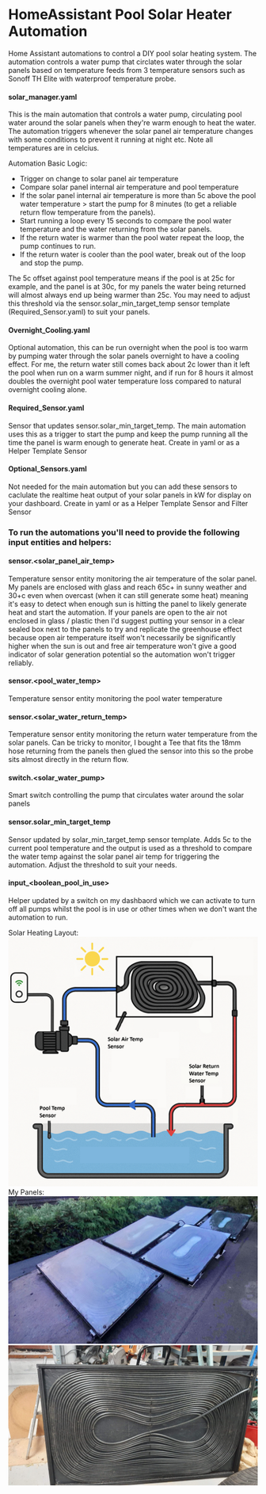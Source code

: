 # HomeAssistant Pool Solar Heater Automation
Home Assistant automations to control a DIY pool solar heating system. The automation controls a water pump that circlates water through the solar panels based on temperature feeds from 3 temperature sensors such as Sonoff TH Elite with waterproof temperature probe.

#### **solar_manager.yaml** 
This is the main automation that controls a water pump, circulating pool water around the solar panels when they're warm enough to heat the water. The automation triggers whenever the solar panel air temperature changes with some conditions to prevent it running at night etc. Note all temperatures are in celcius.

Automation Basic Logic: 
* Trigger on change to solar panel air temperature
* Compare solar panel internal air temperature and pool temperature
* If the solar panel internal air temperature is more than 5c above the pool water temperature > start the pump for 8 minutes (to get a reliable return flow temperature from the panels). 
* Start running a loop every 15 seconds to compare the pool water temperature and the water returning from the solar panels. 
* If the return water is warmer than the pool water repeat the loop, the pump continues to run.
* If the return water is cooler than the pool water, break out of the loop and stop the pump.

The 5c offset against pool temperature means if the pool is at 25c for example, and the panel is at 30c, for my panels the water being returned will almost always end up being warmer than 25c. You may need to adjust this threshold via the sensor.solar_min_target_temp sensor template (Required_Sensor.yaml) to suit your panels.

#### **Overnight_Cooling.yaml**
Optional automation, this can be run overnight when the pool is too warm by pumping water through the solar panels overnight to have a cooling effect. For me, the return water still comes back about 2c lower than it left the pool when run on a warm summer night, and if run for 8 hours it almost doubles the overnight pool water temperature loss compared to natural overnight cooling alone.

#### **Required_Sensor.yaml**
Sensor that updates sensor.solar_min_target_temp. The main automation uses this as a trigger to start the pump and keep the pump running all the time the panel is warm enough to generate heat. Create in yaml or as a Helper Template Sensor

#### **Optional_Sensors.yaml**
Not needed for the main automation but you can add these sensors to caclulate the realtime heat output of your solar panels in kW for display on your dashboard. Create in yaml or as a Helper Template Sensor and Filter Sensor



### **To run the automations you'll need to provide the following input entities and helpers:**

#### **sensor.<solar_panel_air_temp>**
Temperature sensor entity monitoring the air temperature of the solar panel. My panels are enclosed with glass and reach 65c+ in sunny weather and 30+c even when overcast (when it can still generate some heat) meaning it's easy to detect when enough sun is hitting the panel to likely generate heat and start the automation. If your panels are open to the air not enclosed in glass / plastic then I'd suggest putting your sensor in a clear sealed box next to the panels to try and replicate the greenhouse effect because open air temperature itself won't necessarily be significantly higher when the sun is out and free air temperature won't give a good indicator of solar generation potential so the automation won't trigger reliably.

#### **sensor.<pool_water_temp>**
Temperature sensor entity monitoring the pool water temperature

#### **sensor.<solar_water_return_temp>**
Temperature sensor entity monitoring the return water temperature from the solar panels. Can be tricky to monitor, I bought a Tee that fits the 18mm hose returning from the panels then glued the sensor into this so the probe sits almost directly in the return flow.

#### **switch.<solar_water_pump>**
Smart switch controlling the pump that circulates water around the solar panels

#### **sensor.solar_min_target_temp**
Sensor updated by solar_min_target_temp sensor template. Adds 5c to the current pool temperature and the output is used as a threshold to compare the water temp against the solar panel air temp for triggering the automation. Adjust the threshold to suit your needs.

#### **input_<boolean_pool_in_use>**
Helper updated by a switch on my dashbaord which we can activate to turn off all pumps whilst the pool is in use or other times when we don't want the automation to run.

Solar Heating Layout:
![Solar Heating Diagram](https://github.com/LocobladeHA/HomeAssistant_Pool_Solar_Heater/blob/main/Solar%20Heater%20Layout.png)
My Panels:
![My Solar Panels](https://github.com/LocobladeHA/HomeAssistant_Pool_Solar_Heater/blob/main/MySolarPanels.jpg)
![PanelBuild](https://github.com/LocobladeHA/HomeAssistant_Pool_Solar_Heater/blob/main/PanelBuild.jpg)

